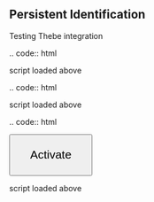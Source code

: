 ## Persistent Identification

Testing Thebe integration

.. code:: html

  <script src="https://unpkg.com/thebe@latest/lib/index.js"></script>

script loaded above

.. code:: html

   <!-- Configure and load Thebe !-->
   <script type="text/x-thebe-config">
     {
       requestKernel: true,
       binderOptions: {
         repo: "binder-examples/requirements",
       },
     }
   </script>

script loaded above

.. code:: html

   <button id="activateButton" style="width: 150px; height: 75px; font-size: 1.5em;">Activate</button>
   <script>
   var bootstrapThebe = function() {
       thebelab.bootstrap();
   }

   document.querySelector("#activateButton").addEventListener('click', bootstrapThebe)
   </script>


script loaded above

